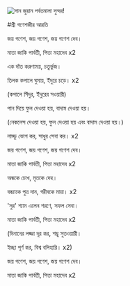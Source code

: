 ![সান জুয়ান পর্বতমালা সুন্দর!](lib/assets/assets/images/artis/artis/img.png "সান জুয়ান পর্বতমালা")

#শ্রী গণেশজীর আরতি

জয় গণেশ, জয় গণেশ, জয় গণেশ দেব।

মাতা জাকি পার্বতী, পিতা মহাদেব x2

এক দাঁত করুণাময়, চতুর্ভুজ।

তিলক কপালে ঘুমায়, ইঁদুরে চড়ে। x2

(কপালে সিঁদুর, ইঁদুরের সওয়ারী)

পান দিয়ে ফুল দেওয়া হয়, বাদাম দেওয়া হয়।

(নেকলেস দেওয়া হয়, ফুল দেওয়া হয় এবং বাদাম দেওয়া হয়।)

লাড্ডু ভোগ কর, সাধুর সেবা কর। x2

জয় গণেশ, জয় গণেশ, জয় গণেশ দেব।

মাতা জাকি পার্বতী, পিতা মহাদেব x2

অন্ধকে চোখ, মৃতকে দেহ।

বন্ধ্যাকে পুত্র দান, গরীবকে মায়া। x2

'সুর' শ্যাম এলেন শরণে, সফল সেবা।

মাতা জাকি পার্বতী, পিতা মহাদেব x2

(দিনানের লজ্জা দূর কর, শম্ভু সুতওয়ারী।

ইচ্ছা পূর্ণ কর, বিশ্ব বলিহারি। x2)

জয় গণেশ, জয় গণেশ, জয় গণেশ দেব।

মাতা জাকি পার্বতী, পিতা মহাদেব x2
